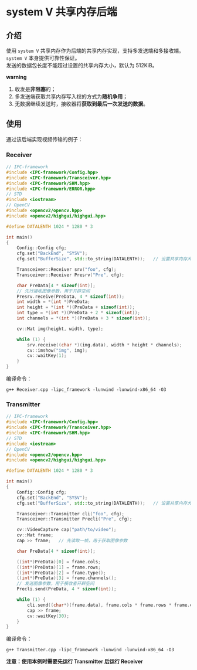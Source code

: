 # system V 共享内存后端

## 介绍

使用 `system V` 共享内存作为后端的共享内存实现，支持多发送端和多接收端。  
`system V` 本身提供可靠性保证。  
发送的数据包长度不能超过设置的共享内存大小，默认为 512KiB。

**warning**
1. 收发是**非阻塞**的；
2. 多发送端获取共享内存写入权的方式为**随机争用**；
3. 无数据继续发送时，接收器将**获取到最后一次发送的数据**。

## 使用

通过该后端实现视频传输的例子：

### Receiver
```cpp
// IPC-framework
#include <IPC-framework/Config.hpp>
#include <IPC-framework/Transceiver.hpp>
#include <IPC-framework/SHM.hpp>
#include <IPC-framework/ERROR.hpp>
// STD
#include <iostream>
// OpenCV
#include <opencv2/opencv.hpp>
#include <opencv2/highgui/highgui.hpp>

#define DATALENTH 1024 * 1280 * 3

int main()
{
	Config::Config cfg;
	cfg.set("BackEnd", "SYSV");
	cfg.set("BufferSize", std::to_string(DATALENTH));   // 设置共享内存大小

	Transceiver::Receiver srv("foo", cfg);
	Transceiver::Receiver Presrv("Pre", cfg);

	char PreData[4 * sizeof(int)];
    // 先行接收图像参数，用于开辟空间
	Presrv.receive(PreData, 4 * sizeof(int));
	int width = *(int *)PreData;
	int height = *(int *)(PreData + sizeof(int));
	int type = *(int *)(PreData + 2 * sizeof(int));
	int channels = *(int *)(PreData + 3 * sizeof(int));

	cv::Mat img(height, width, type);

	while (1) {
		srv.receive((char *)(img.data), width * height * channels);
		cv::imshow("img", img);
		cv::waitKey(1);
	}
}
```
编译命令：
```
g++ Receiver.cpp -lipc_framework -lunwind -lunwind-x86_64 -O3
```

### Transmitter

```cpp
// IPC-framework
#include <IPC-framework/Config.hpp>
#include <IPC-framework/Transceiver.hpp>
#include <IPC-framework/SHM.hpp>
// STD
#include <iostream>
// OpenCV
#include <opencv2/opencv.hpp>
#include <opencv2/highgui/highgui.hpp>

#define DATALENTH 1024 * 1280 * 3

int main()
{
	Config::Config cfg;
	cfg.set("BackEnd", "SYSV");
	cfg.set("BufferSize", std::to_string(DATALENTH));   // 设置共享内存大小

	Transceiver::Transmitter cli("foo", cfg);
	Transceiver::Transmitter Precli("Pre", cfg);

	cv::VideoCapture cap("path/to/video");
	cv::Mat frame;
    cap >> frame;   // 先读取一帧，用于获取图像参数

	char PreData[4 * sizeof(int)];

	((int*)PreData)[0] = frame.cols;
	((int*)PreData)[1] = frame.rows;
	((int*)PreData)[2] = frame.type();
	((int*)PreData)[3] = frame.channels();
    // 发送图像参数，用于接收者开辟空间
    Precli.send(PreData, 4 * sizeof(int));

	while (1) {
		cli.send((char*)(frame.data), frame.cols * frame.rows * frame.channels());
        cap >> frame;
		cv::waitKey(30);
	}
}
```
编译命令：
```
g++ Transmitter.cpp -lipc_framework -lunwind -lunwind-x86_64 -O3
```


**注意：使用本例时需要先运行 Transmitter 后运行 Receiver**